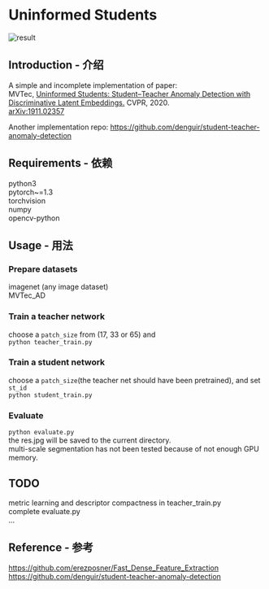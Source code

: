 # Uninformed Students
![result](https://raw.githubusercontent.com/LuyaooChen/uninformed-students-pytorch/main/res.jpg)
## Introduction - 介绍
A simple and incomplete implementation of paper:  
MVTec, [Uninformed Students: Student–Teacher Anomaly Detection with Discriminative Latent Embeddings.](https://ieeexplore.ieee.org/document/9157778/) CVPR, 2020.  
[arXiv:1911.02357](https://arxiv.org/abs/1911.02357)
  
Another implementation repo: https://github.com/denguir/student-teacher-anomaly-detection  

## Requirements - 依赖
python3  
pytorch~=1.3  
torchvision  
numpy  
opencv-python

## Usage - 用法
### Prepare datasets
imagenet (any image dataset)  
MVTec_AD
### Train a teacher network
choose a `patch_size` from (17, 33 or 65) and  
`python teacher_train.py`
### Train a student network
choose a `patch_size`(the teacher net should have been pretrained), and set `st_id`  
`python student_train.py`
### Evaluate
`python evaluate.py`  
the res.jpg will be saved to the current directory.  
multi-scale segmentation has not been tested because of not enough GPU memory.

## TODO
metric learning and descriptor compactness in teacher_train.py   
complete evaluate.py  
...

## Reference - 参考
https://github.com/erezposner/Fast_Dense_Feature_Extraction  
https://github.com/denguir/student-teacher-anomaly-detection